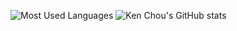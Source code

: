 ![Most Used Languages](https://github-readme-stats.vercel.app/api/top-langs/?username=kenchou&layout=compact) ![Ken Chou's GitHub stats](https://github-readme-stats.vercel.app/api?username=kenchou&count_private=true)
